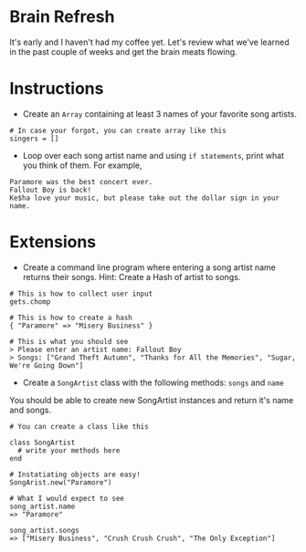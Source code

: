 # Brain Refresh

It's early and I haven't had my coffee yet. Let's review what we've learned in the past couple of weeks and get
the brain meats flowing.

# Instructions

* Create an `Array` containing at least 3 names of your favorite song artists.

```
# In case your forgot, you can create array like this
singers = []
```

* Loop over each song artist name and using `if statements`, print what you think of them. For example, 

```
Paramore was the best concert ever.
Fallout Boy is back!
Ke$ha love your music, but please take out the dollar sign in your name.
```

# Extensions

* Create a command line program where entering a song artist name returns their songs. Hint: Create a Hash of 
artist to songs.

```
# This is how to collect user input
gets.chomp

# This is how to create a hash
{ "Paramore" => "Misery Business" }

# This is what you should see
> Please enter an artist name: Fallout Boy
> Songs: ["Grand Theft Autumn", "Thanks for All the Memories", "Sugar, We're Going Down"]
```

* Create a `SongArtist` class with the following methods: `songs` and `name`

You should be able to create new SongArtist instances and return it's name and songs.

```
# You can create a class like this

class SongArtist
  # write your methods here
end

# Instatiating objects are easy!
SongArist.new("Paramore")

# What I would expect to see
song_artist.name
=> "Paramore"

song_artist.songs
=> ["Misery Business", "Crush Crush Crush", "The Only Exception"]
```
